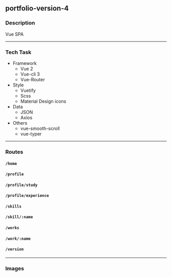 ## portfolio-version-4

### Description
Vue SPA

---

### Tech Task
- Framework
    - Vue 2
    - Vue-cli 3
    - Vue-Router
- Style
    - Vuetify
    - Scss
    - Material Design icons
- Data
    - JSON
    - Axios
- Others
    - vue-smooth-scroll
    - vue-typer

---

### Routes
#### `/home`
#### `/profile`
#### `/profile/study`
#### `/profile/experience`
#### `/skills`
#### `/skill/:name`
#### `/works`
#### `/work/:name`
#### `/version`

---

### Images
